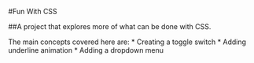 #Fun With CSS

##A project that explores more of what can be done with CSS.

The main concepts covered here are:
    * Creating a toggle switch
    * Adding underline animation
    * Adding a dropdown menu
